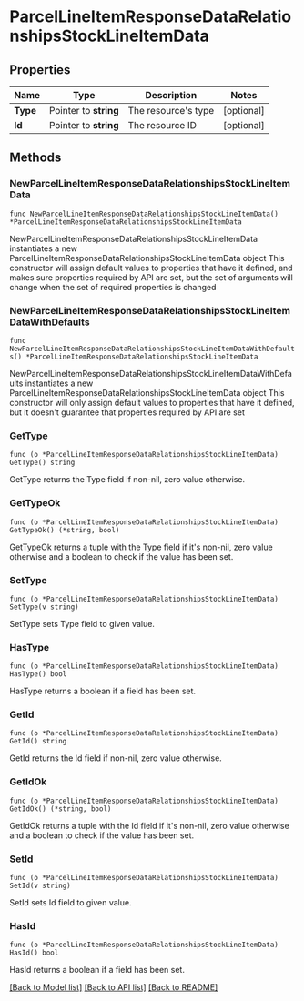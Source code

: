# ParcelLineItemResponseDataRelationshipsStockLineItemData

## Properties

Name | Type | Description | Notes
------------ | ------------- | ------------- | -------------
**Type** | Pointer to **string** | The resource&#39;s type | [optional] 
**Id** | Pointer to **string** | The resource ID | [optional] 

## Methods

### NewParcelLineItemResponseDataRelationshipsStockLineItemData

`func NewParcelLineItemResponseDataRelationshipsStockLineItemData() *ParcelLineItemResponseDataRelationshipsStockLineItemData`

NewParcelLineItemResponseDataRelationshipsStockLineItemData instantiates a new ParcelLineItemResponseDataRelationshipsStockLineItemData object
This constructor will assign default values to properties that have it defined,
and makes sure properties required by API are set, but the set of arguments
will change when the set of required properties is changed

### NewParcelLineItemResponseDataRelationshipsStockLineItemDataWithDefaults

`func NewParcelLineItemResponseDataRelationshipsStockLineItemDataWithDefaults() *ParcelLineItemResponseDataRelationshipsStockLineItemData`

NewParcelLineItemResponseDataRelationshipsStockLineItemDataWithDefaults instantiates a new ParcelLineItemResponseDataRelationshipsStockLineItemData object
This constructor will only assign default values to properties that have it defined,
but it doesn't guarantee that properties required by API are set

### GetType

`func (o *ParcelLineItemResponseDataRelationshipsStockLineItemData) GetType() string`

GetType returns the Type field if non-nil, zero value otherwise.

### GetTypeOk

`func (o *ParcelLineItemResponseDataRelationshipsStockLineItemData) GetTypeOk() (*string, bool)`

GetTypeOk returns a tuple with the Type field if it's non-nil, zero value otherwise
and a boolean to check if the value has been set.

### SetType

`func (o *ParcelLineItemResponseDataRelationshipsStockLineItemData) SetType(v string)`

SetType sets Type field to given value.

### HasType

`func (o *ParcelLineItemResponseDataRelationshipsStockLineItemData) HasType() bool`

HasType returns a boolean if a field has been set.

### GetId

`func (o *ParcelLineItemResponseDataRelationshipsStockLineItemData) GetId() string`

GetId returns the Id field if non-nil, zero value otherwise.

### GetIdOk

`func (o *ParcelLineItemResponseDataRelationshipsStockLineItemData) GetIdOk() (*string, bool)`

GetIdOk returns a tuple with the Id field if it's non-nil, zero value otherwise
and a boolean to check if the value has been set.

### SetId

`func (o *ParcelLineItemResponseDataRelationshipsStockLineItemData) SetId(v string)`

SetId sets Id field to given value.

### HasId

`func (o *ParcelLineItemResponseDataRelationshipsStockLineItemData) HasId() bool`

HasId returns a boolean if a field has been set.


[[Back to Model list]](../README.md#documentation-for-models) [[Back to API list]](../README.md#documentation-for-api-endpoints) [[Back to README]](../README.md)


